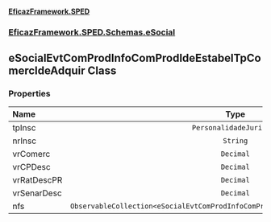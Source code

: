#### [EficazFramework.SPED](EficazFrameworkSPED.md 'EficazFramework SPED')
### [EficazFramework.SPED.Schemas.eSocial](EficazFramework.SPED.Schemas.eSocial.md 'EficazFramework.SPED.Schemas.eSocial')

## eSocialEvtComProdInfoComProdIdeEstabelTpComercIdeAdquir Class
### Properties

| Name | Type | |
| :--- | :---: | :--- |
| tpInsc | `PersonalidadeJuridica` |  |
| nrInsc | `String` |  |
| vrComerc | `Decimal` |  |
| vrCPDesc | `Decimal` |  |
| vrRatDescPR | `Decimal` |  |
| vrSenarDesc | `Decimal` |  |
| nfs | `ObservableCollection<eSocialEvtComProdInfoComProdIdeEstabelTpComercIdeAdquirNfs>` |  |
